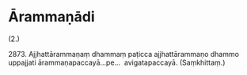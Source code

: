 # Ārammaṇādi

(2.)

2873\. Ajjhattārammaṇaṃ dhammaṃ paṭicca ajjhattārammaṇo dhammo uppajjati ārammaṇapaccayā…pe…  avigatapaccayā. (Saṃkhittaṃ.)
